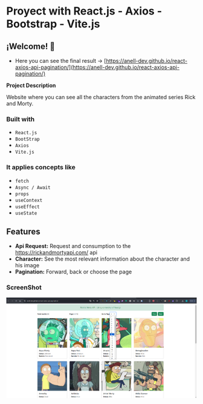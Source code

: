 # Proyect with React.js - Axios - Bootstrap - Vite.js

## ¡Welcome! 👋

- Here you can see the final result -> [https://anell-dev.github.io/react-axios-api-pagination/](https://anell-dev.github.io/react-axios-api-pagination/)

**Project Description**

Website where you can see all the characters from the animated series Rick and Morty.

### Built with

- `React.js`
- `BootStrap`
- `Axios`
- `Vite.js`

### It applies concepts like

- `fetch`
- `Async / Await`
- `props`
- `useContext`
- `useEffect`
- `useState`

## Features

- **Api Request:** Request and consumption to the https://rickandmortyapi.com/ api
- **Character:** See the most relevant information about the character and his image
- **Pagination:** Forward, back or choose the page

### ScreenShot
![](./src/assets/cap.png)